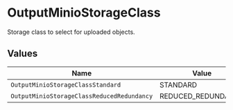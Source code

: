 # OutputMinioStorageClass

Storage class to select for uploaded objects.


## Values

| Name                                       | Value                                      |
| ------------------------------------------ | ------------------------------------------ |
| `OutputMinioStorageClassStandard`          | STANDARD                                   |
| `OutputMinioStorageClassReducedRedundancy` | REDUCED_REDUNDANCY                         |